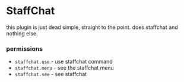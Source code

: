 # StaffChat

this plugin is just dead simple, straight to the point. does staffchat and nothing else.

### permissions
- `staffchat.use` - use staffchat command
- `staffchat.menu` - see the staffchat menu
- `staffchat.see` - see staffchat

